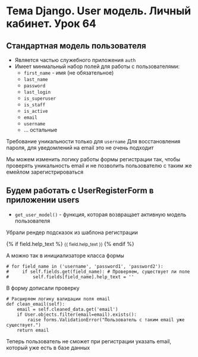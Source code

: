 # Тема Django. User модель. Личный кабинет.  Урок 64

## Стандартная модель пользователя
- Является частью служебного приложения `auth`
- Имеет минмальный набор полей для работы с пользователями:
  - `first_name` - имя (не обязательное)
  - `last_name`
  - `password`
  - `last_login`
  - `is_superuser`
  - `is_staff`
  - `is_active`
  - `email`
  - `username`
  - ... остальные

Требование уникальности только для `username`
Для восстановления пароля, для уведомлений на email это не очень подходит 

Мы можем изменить логику работы формы регистрации так, чтобы проверять уникальность email 
и не позволить пользователю с таким же емейлом зарегистрироваться


## Будем работать с UserRegisterForm в приложении users

- `get_user_model()` - функция, которая возвращает активную модель пользователя




Убрали рендер подсказок из шаблона регистрации

{% if field.help_text %}
    <small class="form-text text-muted">{{ field.help_text }}</small>
{% endif %}

А можно так в инициализаторе класса формы

    # for field_name in ('username', 'password1', 'password2'):
    #     if self.fields.get(field_name): # Проверяем, существует ли поле
    #         self.fields[field_name].help_text = ''


В форму дописали проверку

    # Расширяем логику валидации поля email
    def clean_email(self):
        email = self.cleaned_data.get('email')
        if User.objects.filter(email=email).exists():
            raise forms.ValidationError("Пользователь с таким email уже существует.")
        return email
    
Теперь пользователь не сможет при регистрации указать email, который уже есть в базе данных